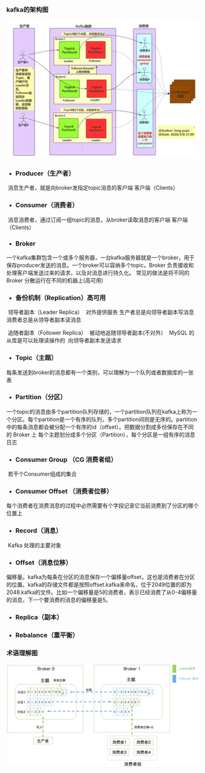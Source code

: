 ### kafka的架构图

![img](basic-concept.assets/640)

- ### 	Producer（生产者）

​		消息生产者，就是向broker发指定topic消息的客户端
​		客户端（Clients）

- ### 	Consumer（消费者）

​		消息消费者，通过订阅一组topic的消息，从broker读取消息的客户端
​		客户端（Clients）

- ### 	Broker

​		一个kafka集群包含一个或多个服务器，一台kafka服务器就是一个broker，用于保存producer发送的消息。一个broker可以容纳多个topic。
​			Broker 负责接收和处理客户端发送过来的请求，以及对消息进行持久化。
​			常见的做法是将不同的 Broker 分散运行在不同的机器上(高可用)

- ### 		备份机制（Replication）高可用

​			领导者副本（Leader Replica）
​				对外提供服务
​				生产者总是向领导者副本写消息
​				消费者总是从领导者副本读消息

​			追随者副本（Follower Replica）
​				被动地追随领导者副本(不对外）
​				MySQL 的从库是可以处理读操作的
​				向领导者副本发送请求

- ### 	Topic（主题）

​		每条发送到broker的消息都有一个类别，可以理解为一个队列或者数据库的一张表

- ### 	Partition（分区）

​		一个topic的消息由多个partition队列存储的，一个partition队列在kafka上称为一个分区。每个partition是一个有序的队列，多个partition间则是无序的。partition中的每条消息都会被分配一个有序的id（offset）。
​			把数据分割成多份保存在不同的 Broker 上
​			每个主题划分成多个分区（Partition），每个分区是一组有序的消息日志

- ### 	Consumer Group （CG 消费者组）

​		若干个Consumer组成的集合

- ### 	Consumer Offset （消费者位移）

​		每个消费者在消费消息的过程中必然需要有个字段记录它当前消费到了分区的哪个位置上

- ### 	Record（消息）

​		Kafka 处理的主要对象

- ### 	Offset（消息位移）

​		偏移量。kafka为每条在分区的消息保存一个偏移量offset，这也是消费者在分区的位置。kafka的存储文件都是按照offset.kafka来命名，位于2049位置的即为2048.kafka的文件。比如一个偏移量是5的消费者，表示已经消费了从0-4偏移量的消息，下一个要消费的消息的偏移量是5。

- ### 	Replica（副本）



- ### 	Rebalance（重平衡）



### 	术语理解图

![image-20201112171442195](basic-concept.assets/image-20201112171442195.png)